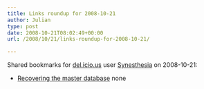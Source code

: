 ```yaml
---
title: Links roundup for 2008-10-21
author: Julian
type: post
date: 2008-10-21T08:02:49+00:00
url: /2008/10/21/links-roundup-for-2008-10-21/

---
```

Shared bookmarks for [del.icio.us][1] user [Synesthesia][2] on 2008-10-21:

  * [Recovering the master database][3] 
    none</li> </ul>

 [1]: http://del.icio.us/
 [2]: http://del.icio.us/synesthesia
 [3]: http://searchwinit.techtarget.com/searchwin2000/downloads/pdfs/sqlServerBackupRecovery.pdf